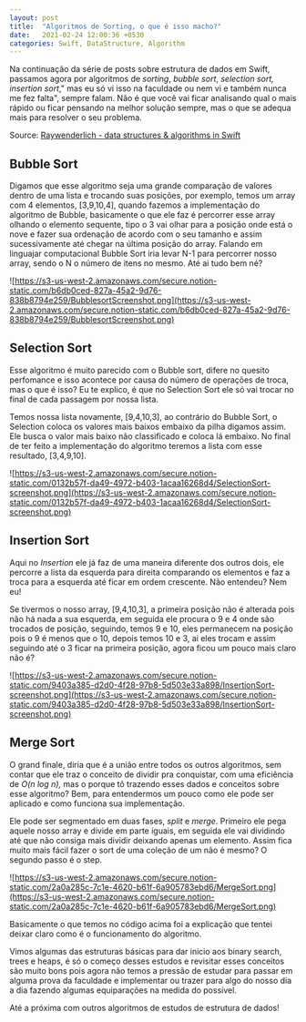 ```yaml
---
layout: post
title:  "Algoritmos de Sorting, o que é isso macho?"
date:   2021-02-24 12:00:36 +0530
categories: Swift, DataStructure, Algorithm 
---
```


Na continuação da série de posts sobre estrutura de dados em Swift, passamos agora por algoritmos de *sorting*, *bubble sort*, *selection sort,* *insertion sort*," mas eu só vi isso na faculdade ou nem vi e também nunca me fez falta", sempre falam. Não é que você vai ficar analisando qual o mais rápido ou ficar pensando na melhor solução sempre, mas o que se adequa mais para resolver o seu problema.

Source: [Raywenderlich - data structures & algorithms in Swift](https://www.raywenderlich.com/977854-data-structures-algorithms-in-swift/lessons/7)

## **Bubble Sort**

Digamos que esse algoritmo seja uma grande comparação de valores dentro de uma lista e trocando suas posições, por exemplo, temos um array com 4 elementos, [3,9,10,4], quando fazemos a implementação do algoritmo de Bubble, basicamente o que ele faz é percorrer esse array olhando o elemento sequente, tipo o 3 vai olhar para a posição onde está o nove e fazer sua ordenação de acordo com o seu tamanho e assim sucessivamente até chegar na última posição do array. Falando em linguajar computacional Bubble Sort iria levar N-1 para percorrer nosso array, sendo o N o número de itens no mesmo. Até ai tudo bem né?

![https://s3-us-west-2.amazonaws.com/secure.notion-static.com/b6db0ced-827a-45a2-9d76-838b8794e259/BubblesortScreenshot.png](https://s3-us-west-2.amazonaws.com/secure.notion-static.com/b6db0ced-827a-45a2-9d76-838b8794e259/BubblesortScreenshot.png)

## Selection Sort

Esse algoritmo é muito parecido com o Bubble sort, difere no quesito perfomance e isso acontece por causa do número de operações de troca, mas o que é isso? Eu te explico, é que no Selection Sort ele só vai trocar no final de cada passagem por nossa lista.

Temos nossa lista novamente, [9,4,10,3], ao contrário do Bubble Sort, o Selection coloca os valores mais baixos embaixo da pilha digamos assim. Ele busca o valor mais baixo não classificado e coloca lá embaixo. No final de ter feito a implementação do algoritmo teremos a lista com esse resultado, [3,4,9,10].

![https://s3-us-west-2.amazonaws.com/secure.notion-static.com/0132b57f-da49-4972-b403-1acaa16268d4/SelectionSort-screenshot.png](https://s3-us-west-2.amazonaws.com/secure.notion-static.com/0132b57f-da49-4972-b403-1acaa16268d4/SelectionSort-screenshot.png)

## Insertion Sort

Aqui no *Insertion* ele já faz de uma maneira diferente dos outros dois, ele percorre a lista da esquerda para direita comparando os elementos e faz a troca para a esquerda até ficar em ordem crescente. Não entendeu? Nem eu!

Se tivermos o nosso array, [9,4,10,3], a primeira posição não é alterada pois não há nada a sua esquerda, em seguida ele procura o 9 e 4 onde são trocados de posição, seguindo, temos 9 e 10, eles permanecem na posição pois o 9 é menos que o 10, depois temos 10 e 3, ai eles trocam e assim seguindo até o 3 ficar na primeira posição, agora ficou um pouco mais claro não é?

![https://s3-us-west-2.amazonaws.com/secure.notion-static.com/9403a385-d2d0-4f28-97b8-5d503e33a898/InsertionSort-screenshot.png](https://s3-us-west-2.amazonaws.com/secure.notion-static.com/9403a385-d2d0-4f28-97b8-5d503e33a898/InsertionSort-screenshot.png)

## Merge Sort

O grand finale, diria que é a união entre todos os outros algoritmos, sem contar que ele traz o conceito de dividir pra conquistar, com uma eficiência de *O(n log n),* mas o porque tô trazendo esses dados e conceitos sobre esse algoritmo? Bem, para entendermos um pouco como ele pode ser aplicado e como funciona sua implementação.

Ele pode ser segmentado em duas fases, *split* e *merge*. Primeiro ele pega aquele nosso array e divide em parte iguais, em seguida ele vai dividindo até que não consiga mais dividir deixando apenas um elemento. Assim fica muito mais fácil fazer o sort de uma coleção de um não é mesmo? O segundo passo é o step.

![https://s3-us-west-2.amazonaws.com/secure.notion-static.com/2a0a285c-7c1e-4620-b61f-6a905783ebd6/MergeSort.png](https://s3-us-west-2.amazonaws.com/secure.notion-static.com/2a0a285c-7c1e-4620-b61f-6a905783ebd6/MergeSort.png)

Basicamente o que temos no código acima foi a explicação que tentei deixar claro como é o funcionamento do algoritmo.

Vimos algumas das estruturas básicas para dar inicio aos binary search, trees e heaps, é só o começo desses estudos e revisitar esses conceitos são muito bons pois agora não temos a pressão de estudar para passar em alguma prova da faculdade e implementar ou trazer para algo do nosso dia a dia fazendo algumas equiparações na medida do possível.

Até a próxima com outros algoritmos de estudos de estrutura de dados!